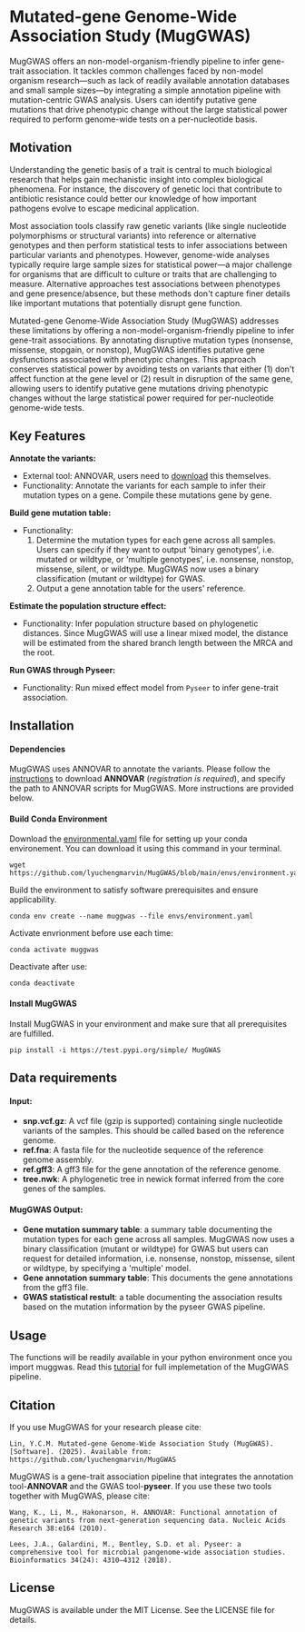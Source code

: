# **Mutated-gene Genome-Wide Association Study (MugGWAS)**

MugGWAS offers an non-model-organism-friendly pipeline to infer gene-trait association. It tackles common challenges faced by non-model organism research—such as lack of readily available annotation databases and small sample sizes—by integrating a simple annotation pipeline with mutation-centric GWAS analysis. Users can identify putative gene mutations that drive phenotypic change without the large statistical power required to perform genome-wide tests on a per-nucleotide basis.

## Motivation

Understanding the genetic basis of a trait is central to much biological research that helps gain mechanistic insight into complex biological phenomena. For instance, the discovery of genetic loci that contribute to antibiotic resistance could better our knowledge of how important pathogens evolve to escape medicinal application. 

Most association tools classify raw genetic variants (like single nucleotide polymorphisms or structural variants) into reference or alternative genotypes and then perform statistical tests to infer associations between particular variants and phenotypes. However, genome-wide analyses typically require large sample sizes for statistical power—a major challenge for organisms that are difficult to culture or traits that are challenging to measure. Alternative approaches test associations between phenotypes and gene presence/absence, but these methods don't capture finer details like important mutations that potentially disrupt gene function.

Mutated-gene Genome-Wide Association Study (MugGWAS) addresses these limitations by offering a non-model-organism-friendly pipeline to infer gene-trait associations. By annotating disruptive mutation types (nonsense, missense, stopgain, or nonstop), MugGWAS identifies putative gene dysfunctions associated with phenotypic changes. This approach conserves statistical power by avoiding tests on variants that either (1) don't affect function at the gene level or (2) result in disruption of the same gene, allowing users to identify putative gene mutations driving phenotypic changes without the large statistical power required for per-nucleotide genome-wide tests.

## Key Features

**Annotate the variants:**
- External tool: ANNOVAR, users need to [download](https://annovar.openbioinformatics.org/en/latest/user-guide/download/) this themselves.
- Functionality: Annotate the variants for each sample to infer their mutation types on a gene. Compile these mutations gene by gene.

**Build gene mutation table:**
- Functionality: 
  1. Determine the mutation types for each gene across all samples. Users can specify if they want to output 'binary genotypes', i.e. mutated or wildtype, or 'multiple genotypes', i.e. nonsense, nonstop, missense, silent, or wildtype. MugGWAS now uses a binary classification (mutant or wildtype) for GWAS.
  2. Output a gene annotation table for the users' reference.

**Estimate the population structure effect:**
- Functionality: Infer population structure based on phylogenetic distances. Since MugGWAS will use a linear mixed model, the distance will be estimated from the shared branch length between the MRCA and the root.

**Run GWAS through Pyseer:**
- Functionality: Run mixed effect model from `Pyseer` to infer gene-trait association.

## Installation

#### Dependencies
MugGWAS uses ANNOVAR to annotate the variants. Please follow the [instructions](http://annovar.openbioinformatics.org/en/latest/) to download **ANNOVAR** (_registration is required_), and specify the path to ANNOVAR scripts for MugGWAS. More instructions are provided below.

#### Build Conda Environment

Download the [environmental.yaml](https://github.com/lyuchengmarvin/MugGWAS/blob/main/envs/environment.yaml) file for setting up your conda environement. You can download it using this command in your terminal.

```{command line}
wget https://github.com/lyuchengmarvin/MugGWAS/blob/main/envs/environment.yaml 
```

Build the environment to satisfy software prerequisites and ensure applicability.

```{command line}
conda env create --name muggwas --file envs/environment.yaml
```

Activate envrionment before use each time:

```{command line}
conda activate muggwas
```

Deactivate after use:

```{command line}
conda deactivate
```

#### Install MugGWAS

Install MugGWAS in your environment and make sure that all prerequisites are fulfilled.

```{command line}
pip install -i https://test.pypi.org/simple/ MugGWAS
```

## Data requirements

#### Input:
  - **snp.vcf.gz**: A vcf file (gzip is supported) containing single nucleotide variants of the samples. This should be called based on the reference genome.
  - **ref.fna**: A fasta file for the nucleotide sequence of the reference genome assembly.
  - **ref.gff3**: A gff3 file for the gene annotation of the reference genome.
  - **tree.nwk**: A phylogenetic tree in newick format inferred from the core genes of the samples.

#### MugGWAS Output:
  - **Gene mutation summary table**: a summary table documenting the mutation types for each gene across all samples. MugGWAS now uses a binary classification (mutant or wildtype) for GWAS but users can request for detailed information, i.e. nonsense, nonstop, missense, silent or wildtype, by specifying a 'multiple' model.
  - **Gene annotation summary table**: This documents the gene annotations from the gff3 file.
  - **GWAS statistical restult**: a table documenting the association results based on the mutation information by the pyseer GWAS pipeline.

## Usage

The functions will be readily available in your python environment once you import muggwas. Read this [tutorial](https://github.com/lyuchengmarvin/MugGWAS/blob/main/tutorials/tutorial.ipynb) for full implemetation of the MugGWAS pipeline.


## Citation

If you use MugGWAS for your research please cite:

```
Lin, Y.C.M. Mutated-gene Genome-Wide Association Study (MugGWAS). [Software]. (2025). Available from: https://github.com/lyuchengmarvin/MugGWAS
```

MugGWAS is a gene-trait association pipeline that integrates the annotation tool-**ANNOVAR** and the GWAS tool-**pyseer**. If you use these two tools together with MugGWAS, please cite:

```
Wang, K., Li, M., Hakonarson, H. ANNOVAR: Functional annotation of genetic variants from next-generation sequencing data. Nucleic Acids Research 38:e164 (2010).

Lees, J.A., Galardini, M., Bentley, S.D. et al. Pyseer: a comprehensive tool for microbial pangenome-wide association studies. Bioinformatics 34(24): 4310–4312 (2018).
```
## License

MugGWAS is available under the MIT License. See the LICENSE file for details.

